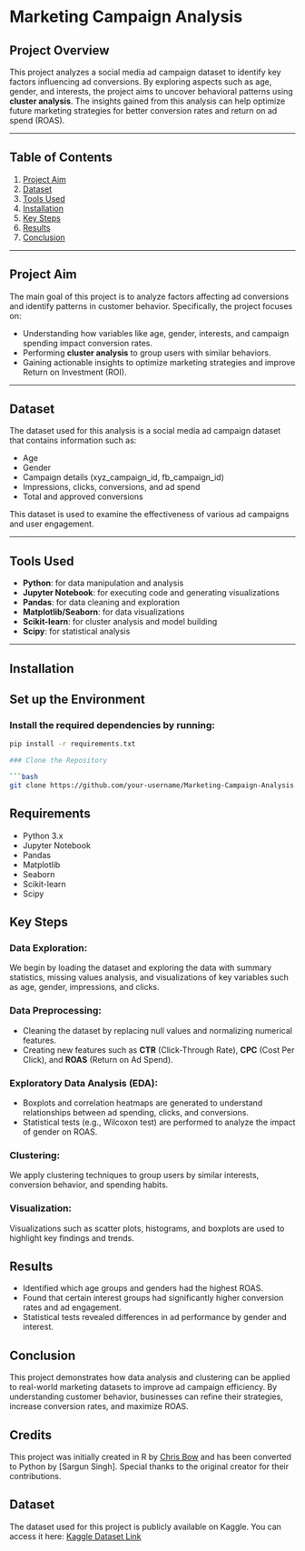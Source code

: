 # Marketing Campaign Analysis

## Project Overview

This project analyzes a social media ad campaign dataset to identify key factors influencing ad conversions. By exploring aspects such as age, gender, and interests, the project aims to uncover behavioral patterns using **cluster analysis**. The insights gained from this analysis can help optimize future marketing strategies for better conversion rates and return on ad spend (ROAS).

---

## Table of Contents

1. [Project Aim](#project-aim)
2. [Dataset](#dataset)
3. [Tools Used](#tools-used)
4. [Installation](#installation)
5. [Key Steps](#key-steps)
6. [Results](#results)
7. [Conclusion](#conclusion)

---

## Project Aim

The main goal of this project is to analyze factors affecting ad conversions and identify patterns in customer behavior. Specifically, the project focuses on:

- Understanding how variables like age, gender, interests, and campaign spending impact conversion rates.
- Performing **cluster analysis** to group users with similar behaviors.
- Gaining actionable insights to optimize marketing strategies and improve Return on Investment (ROI).

---

## Dataset

The dataset used for this analysis is a social media ad campaign dataset that contains information such as:

- Age
- Gender
- Campaign details (xyz_campaign_id, fb_campaign_id)
- Impressions, clicks, conversions, and ad spend
- Total and approved conversions

This dataset is used to examine the effectiveness of various ad campaigns and user engagement.

---

## Tools Used

- **Python**: for data manipulation and analysis
- **Jupyter Notebook**: for executing code and generating visualizations
- **Pandas**: for data cleaning and exploration
- **Matplotlib/Seaborn**: for data visualizations
- **Scikit-learn**: for cluster analysis and model building
- **Scipy**: for statistical analysis

---

## Installation

## Set up the Environment

### Install the required dependencies by running:

```bash
pip install -r requirements.txt

### Clone the Repository

```bash
git clone https://github.com/your-username/Marketing-Campaign-Analysis.git
```

## Requirements
- Python 3.x
- Jupyter Notebook
- Pandas
- Matplotlib
- Seaborn
- Scikit-learn
- Scipy

## Key Steps

### Data Exploration:
We begin by loading the dataset and exploring the data with summary statistics, missing values analysis, and visualizations of key variables such as age, gender, impressions, and clicks.

### Data Preprocessing:
- Cleaning the dataset by replacing null values and normalizing numerical features.
- Creating new features such as **CTR** (Click-Through Rate), **CPC** (Cost Per Click), and **ROAS** (Return on Ad Spend).

### Exploratory Data Analysis (EDA):
- Boxplots and correlation heatmaps are generated to understand relationships between ad spending, clicks, and conversions.
- Statistical tests (e.g., Wilcoxon test) are performed to analyze the impact of gender on ROAS.

### Clustering:
We apply clustering techniques to group users by similar interests, conversion behavior, and spending habits.

### Visualization:
Visualizations such as scatter plots, histograms, and boxplots are used to highlight key findings and trends.

## Results
- Identified which age groups and genders had the highest ROAS.
- Found that certain interest groups had significantly higher conversion rates and ad engagement.
- Statistical tests revealed differences in ad performance by gender and interest.

## Conclusion
This project demonstrates how data analysis and clustering can be applied to real-world marketing datasets to improve ad campaign efficiency. By understanding customer behavior, businesses can refine their strategies, increase conversion rates, and maximize ROAS.

## Credits

This project was initially created in R by [Chris Bow](https://www.kaggle.com/code/chrisbow/an-introduction-to-facebook-ad-analysis-using-r) and has been converted to Python by [Sargun Singh]. Special thanks to the original creator for their contributions.

## Dataset

The dataset used for this project is publicly available on Kaggle. You can access it here: [Kaggle Dataset Link](https://www.kaggle.com/code/chrisbow/an-introduction-to-facebook-ad-analysis-using-r/input)


